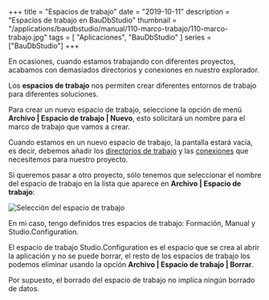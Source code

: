 +++
title = "Espacios de trabajo"
date = "2019-10-11"
description = "Espacios de trabajo en BauDbStudio"
thumbnail = "/applications/baudbstudio/manual/110-marco-trabajo/110-marco-trabajo.jpg"
tags = [ "Aplicaciones", "BauDbStudio" ]
series = ["BauDbStudio"]
+++

En ocasiones, cuando estamos trabajando con diferentes proyectos, acabamos con demasiados directorios y conexiones
en nuestro explorador.
	
Los **espacios de trabajo** nos permiten crear diferentes entornos de trabajo para diferentes soluciones.

Para crear un nuevo espacio de trabajo, seleccione la opción de menú **Archivo | Espacio de trabajo | Nuevo**, esto
solicitará un nombre para el marco de trabajo que vamos a crear.
	
Cuando estamos en un nuevo espacio de trabajo, la pantalla estará vacía, es decir, debemos añadir los
[directorios de trabajo](/blog/applications/baudbstudio/manual/010-archivos/010-archivos) y
las [conexiones](/blog/applications/baudbstudio/manual/020-conexiones/020-conexiones) que necesitemos
para nuestro proyecto.
	 
Si queremos pasar a otro proyecto, sólo tenemos que seleccionar el nombre del espacio de trabajo en la 
lista que aparece en **Archivo | Espacio de trabajo**:

![Selección del espacio de trabajo](/blog/applications/baudbstudio/manual/110-marco-trabajo/110-marco-trabajo.jpg "Selección del espacio de trabajo")
		   
En mi caso, tengo definidos tres espacios de trabajo: Formación, Manual y Studio.Configuration.

El espacio de trabajo Studio.Configuration es el espacio que se crea al abrir la aplicación y no se puede borrar, el resto
de los espacios de trabajo los podemos eliminar usando la opción **Archivo | Espacio de trabajo | Borrar**.
	
Por supuesto, el borrado del espacio de trabajo no implica ningún borrado de datos.